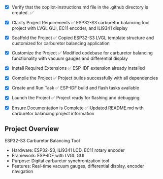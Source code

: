 <!-- Use this file to provide workspace-specific custom instructions to Copilot. For more details, visit https://code.visualstudio.com/docs/copilot/copilot-customization#_use-a-githubcopilotinstructionsmd-file -->
- [x] Verify that the copilot-instructions.md file in the .github directory is created. ✅

- [x] Clarify Project Requirements ✅
	ESP32-S3 carburetor balancing tool project with LVGL GUI, EC11 encoder, and ILI9341 display

- [x] Scaffold the Project ✅
	Copied ESP32-S3 LVGL template structure and customized for carburetor balancing application

- [x] Customize the Project ✅
	Modified codebase for carburetor balancing functionality with vacuum gauges and differential display

- [x] Install Required Extensions ✅
	ESP-IDF extension already installed

- [x] Compile the Project ✅
	Project builds successfully with all dependencies

- [x] Create and Run Task ✅
	ESP-IDF build and flash tasks available

- [x] Launch the Project ✅
	Project ready for flashing and debugging

- [x] Ensure Documentation is Complete ✅
	Updated README.md with carburetor balancing project information

## Project Overview
ESP32-S3 Carburetor Balancing Tool
- Hardware: ESP32-S3, ILI9341 LCD, EC11 rotary encoder
- Framework: ESP-IDF with LVGL GUI
- Purpose: Digital carburetor synchronization tool
- Features: Real-time vacuum gauges, differential display, encoder navigation